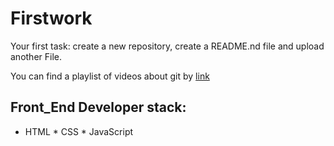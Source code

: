 # Firstwork
Your first task: create a new repository, create a README.nd file and upload another File.

You can find a playlist of videos about git by [link](https://www.youtube.com/watch?v=y5wxl4pBI_A)

## Front_End Developer stack:

* HTML
﻿﻿* CSS
﻿﻿* JavaScript
